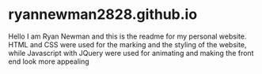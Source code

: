 # ryannewman2828.github.io
Hello I am Ryan Newman and this is the readme for my personal website. 
HTML and CSS were used for the marking and the styling of the website, while Javascript with JQuery were used for animating and making the front end look more appealing
